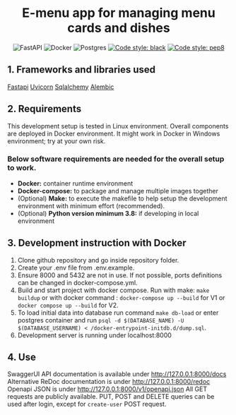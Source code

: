<h1 align="center">E-menu app for managing menu cards and dishes</h1>

<center>

![FastAPI](https://img.shields.io/badge/fastapi-%23009485.svg?style=for-the-badge&logo=fastapi&logoColor=white) ![Docker](https://img.shields.io/badge/docker-%230db7ed.svg?style=for-the-badge&logo=docker&logoColor=white) ![Postgres](https://img.shields.io/badge/postgres-%23316192.svg?style=for-the-badge&logo=postgresql&logoColor=white) 
<a href="https://github.com/psf/black"><img alt="Code style: black" src="https://img.shields.io/badge/code%20style-black-000000.svg"></a> <a href="https://www.python.org/dev/peps/pep-0008/"><img alt="Code style: pep8" src="https://img.shields.io/badge/code%20style-pep8-orange.svg"></a>

</center>

## 1. Frameworks and libraries used
[Fastapi](https://www.djangoproject.com/)
[Uvicorn](https://www.uvicorn.org/)
[Sqlalchemy](https://www.sqlalchemy.org/)
[Alembic](https://alembic.sqlalchemy.org/)


## 2. Requirements

This development setup is tested in Linux environment. Overall components are deployed in Docker environment. It might work in Docker in Windows environment; try at your own risk.

### Below software requirements are needed for the overall setup to work.
* **Docker:** container runtime environment
* **Docker-compose:** to package and manage multiple images together
* (Optional) **Make:** to execute the makefile to help setup the development environment with minimum effort (recommended).
* (Optional) **Python version minimum 3.8:** if developing in local environment

## 3. Development instruction with Docker

1. Clone github repository and go inside repository folder.
2. Create your .env file from .env.example.
3. Ensure 8000 and 5432 are not in use. If not possible, ports definitions can be changed in docker-compose.yml.
4. Build and start project with docker compose. Run with make: `make buildup` or with docker command : `docker-compose up --build` for V1 or `docker compose up --build` for V2.
5. To load initial data into database run command `make db-load` or enter postgres container and run `psql -d $(DATABASE_NAME) -U $(DATABASE_USERNAME) < /docker-entrypoint-initdb.d/dump.sql`.
6. Development server is running under localhost:8000

## 4. Use
SwaggerUI API documentation is available under http://127.0.0.1:8000/docs
Alternative ReDoc documentation is under http://127.0.0.1:8000/redoc
Openapi JSON is under http://127.0.0.1:8000/v1/openapi.json 
All GET requests are publicly available. PUT, POST and DELETE queries can be used after login, except for `create-user` POST request.
